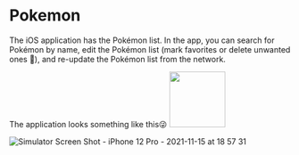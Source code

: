 # Pokemon

The iOS application has the Pokémon list.
In the app, you can search for Pokémon by name, edit the Pokémon list (mark favorites or delete unwanted ones 🙂), and re-update the Pokémon list from the network.

The application looks something like this😜
<img src="https://user-images.githubusercontent.com/69890349/141814809-24dd875f-58d8-42df-8e38-35623c72e7cd.png" width="100" height="100">



![Simulator Screen Shot - iPhone 12 Pro - 2021-11-15 at 18 57 31](https://user-images.githubusercontent.com/69890349/141814822-64943dcd-9e2e-4621-aced-7bea5bcd4c86.png)
